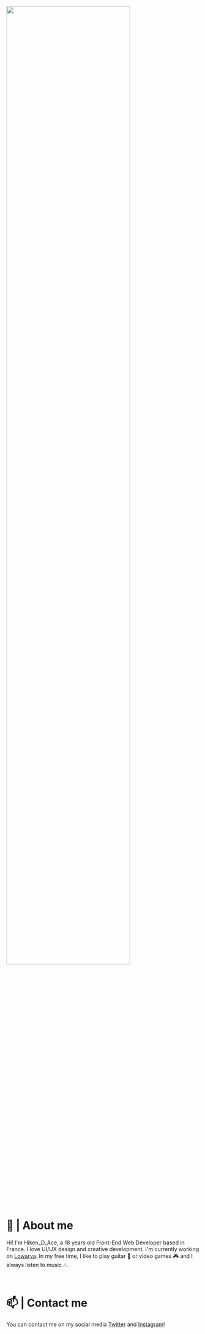<img src="https://zupimages.net/up/22/32/3yh7.png" width="80%" height="auto"/>

<br />

# 👀 | About me
Hi! I'm Hiken_D_Ace, a 18 years old Front-End Web Developer based in France. 
I love UI/UX design and creative development. I'm currently working on [Lowarya](https://github.com/Lowarya). 
In my free time, I like to play guitar 🎸 or video games 🎮 and I always listen to music 🎶.

<br />

# 📫 | Contact me 
You can contact me on my social media [Twitter](https://twitter.com/Hiken_D_Acee) and [Instagram](https://www.instagram.com/hikenn_d_ace)!
